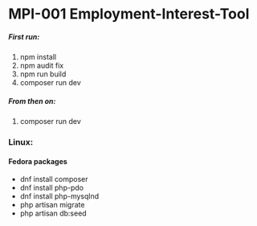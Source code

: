 # MPI-001 Employment-Interest-Tool

##### First run:
1. npm install
2. npm audit fix
3. npm run build
4. composer run dev

##### From then on:
1. composer run dev

### Linux:
#### Fedora packages
- dnf install composer
- dnf install php-pdo
- dnf install php-mysqlnd
- php artisan migrate
- php artisan db:seed

<!-- #### General
`cd code`
`composer install`
`npm install`
`npm audit fix`
`npm run build`
`cp .env.example .env`

Docker compose start: `./vendor/bin/sail up`
Generate key: `./vendor/bin/sail artisan key:generate`
Migrate database: `./vendor/bin/sail artisan migrate`
Seed database: `./vendor/bin/sail artisan db:seed` -->

